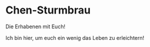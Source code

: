# Chen-Sturmbrau

Die Erhabenen mit Euch!

Ich bin hier, um euch ein wenig das Leben zu erleichtern!
